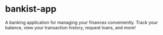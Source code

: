 # bankist-app
A banking application for managing your finances conveniently. Track your balance, view your transaction history, request loans, and more!
